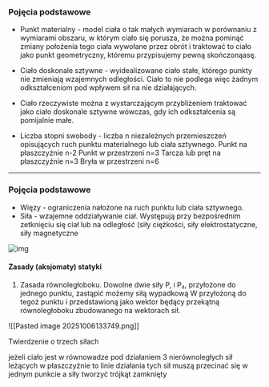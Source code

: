 ### Pojęcia podstawowe
- Punkt materialny - model ciała o tak małych wymiarach w porównaniu z wymiarami obszaru, w którym ciało się porusza, że można pominąć zmiany położenia tego ciała wywołane przez obrót i traktować to ciało jako punkt geometryczny, któremu przypisujemy pewną skończonąasę.
  
- Ciało doskonale sztywne - wyidealizowane ciało stałe, którego punkty nie zmieniają wzajemnych odległości. Ciało to nie podlega więc żadnym odkształceniom pod wpływem sił na nie działających.

- Ciało rzeczywiste można z wystarczającym przybliżeniem traktować jako ciało doskonale sztywne wówczas, gdy ich odkształcenia są pomijalnie małe.

- Liczba stopni swobody - liczba n niezależnych przemieszczeń opisujących ruch punktu materialnego lub ciała sztywnego.
  Punkt na płaszczyźnie n-2
  Punkt w przestrzeni n=3
  Tarcza lub pręt na płaszczyźnie n=3
  Bryła w przestrzeni n=6
---

### Pojęcia podstawowe

- Więzy - ograniczenia nałożone na ruch punktu lub ciała sztywnego.
- Siła - wzajemne oddziaływanie ciał. Występują przy bezpośrednim zetknięciu się ciał lub na odległość (siły ciężkości, siły elektrostatyczne, siły magnetyczne


![img](Pasted%20image%2020251006133634.png)
#### Zasady (aksjomaty) statyki

1. Zasada równoległoboku. Dowolne dwie siły P, i P₂, przyłożone do jednego punktu, zastąpić możemy siłą wypadkową W przyłożoną do tegoż punktu i przedstawioną jako wektor będący przekątną równoległoboku zbudowanego na wektorach sił.

![[Pasted image 20251006133749.png]]


Twierdzenie o trzech siłach

jeżeli ciało jest w równowadze pod działaniem 3 nierównoległych sił leżących w płaszczyźnie to linie działania tych sił muszą przecinać się w jednym punkcie a siły tworzyć trójkąt zamknięty